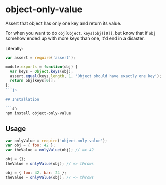 # object-only-value
Assert that object has only one key and return its value.

For when you want to do `obj[Object.keys(obj)[0]]`, but know that if `obj`
somehow ended up with more keys than one, it'd end in a disaster.

Literally:

```js
var assert = require('assert');

module.exports = function(obj) {
  var keys = Object.keys(obj);
  assert.equal(keys.length, 1, 'Object should have exactly one key');
  return obj[keys[0]];
};
```js

## Installation

```sh
npm install object-only-value
```

## Usage

```js
var onlyValue = require('object-only-value');
var obj = { foo: 42 };
var theValue = onlyValue(obj); // => 42

obj = {};
theValue = onlyValue(obj); // => throws

obj = { foo: 42, bar: 24 };
theValue = onlyValue(obj); // => throws
```
